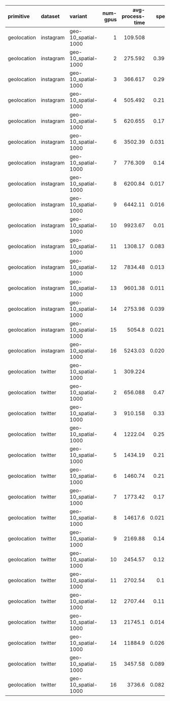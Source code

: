 | primitive   | dataset   | variant             |   num-gpus |   avg-process-time |   speedup |
|:------------|:----------|:--------------------|-----------:|-------------------:|----------:|
| geolocation | instagram | geo-10_spatial-1000 |          1 |            109.508 | 1         |
| geolocation | instagram | geo-10_spatial-1000 |          2 |            275.592 | 0.397356  |
| geolocation | instagram | geo-10_spatial-1000 |          3 |            366.617 | 0.298699  |
| geolocation | instagram | geo-10_spatial-1000 |          4 |            505.492 | 0.216637  |
| geolocation | instagram | geo-10_spatial-1000 |          5 |            620.655 | 0.176439  |
| geolocation | instagram | geo-10_spatial-1000 |          6 |           3502.39  | 0.0312667 |
| geolocation | instagram | geo-10_spatial-1000 |          7 |            776.309 | 0.141062  |
| geolocation | instagram | geo-10_spatial-1000 |          8 |           6200.84  | 0.0176602 |
| geolocation | instagram | geo-10_spatial-1000 |          9 |           6442.11  | 0.0169988 |
| geolocation | instagram | geo-10_spatial-1000 |         10 |           9923.67  | 0.011035  |
| geolocation | instagram | geo-10_spatial-1000 |         11 |           1308.17  | 0.0837109 |
| geolocation | instagram | geo-10_spatial-1000 |         12 |           7834.48  | 0.0139777 |
| geolocation | instagram | geo-10_spatial-1000 |         13 |           9601.38  | 0.0114054 |
| geolocation | instagram | geo-10_spatial-1000 |         14 |           2753.98  | 0.0397636 |
| geolocation | instagram | geo-10_spatial-1000 |         15 |           5054.8   | 0.0216642 |
| geolocation | instagram | geo-10_spatial-1000 |         16 |           5243.03  | 0.0208864 |
| geolocation | twitter   | geo-10_spatial-1000 |          1 |            309.224 | 1         |
| geolocation | twitter   | geo-10_spatial-1000 |          2 |            656.088 | 0.471315  |
| geolocation | twitter   | geo-10_spatial-1000 |          3 |            910.158 | 0.339748  |
| geolocation | twitter   | geo-10_spatial-1000 |          4 |           1222.04  | 0.253039  |
| geolocation | twitter   | geo-10_spatial-1000 |          5 |           1434.19  | 0.215609  |
| geolocation | twitter   | geo-10_spatial-1000 |          6 |           1460.74  | 0.211691  |
| geolocation | twitter   | geo-10_spatial-1000 |          7 |           1773.42  | 0.174366  |
| geolocation | twitter   | geo-10_spatial-1000 |          8 |          14617.6   | 0.0211542 |
| geolocation | twitter   | geo-10_spatial-1000 |          9 |           2169.88  | 0.142508  |
| geolocation | twitter   | geo-10_spatial-1000 |         10 |           2454.57  | 0.125979  |
| geolocation | twitter   | geo-10_spatial-1000 |         11 |           2702.54  | 0.11442   |
| geolocation | twitter   | geo-10_spatial-1000 |         12 |           2707.44  | 0.114213  |
| geolocation | twitter   | geo-10_spatial-1000 |         13 |          21745.1   | 0.0142204 |
| geolocation | twitter   | geo-10_spatial-1000 |         14 |          11884.9   | 0.0260182 |
| geolocation | twitter   | geo-10_spatial-1000 |         15 |           3457.58  | 0.0894337 |
| geolocation | twitter   | geo-10_spatial-1000 |         16 |           3736.6   | 0.0827554 |
